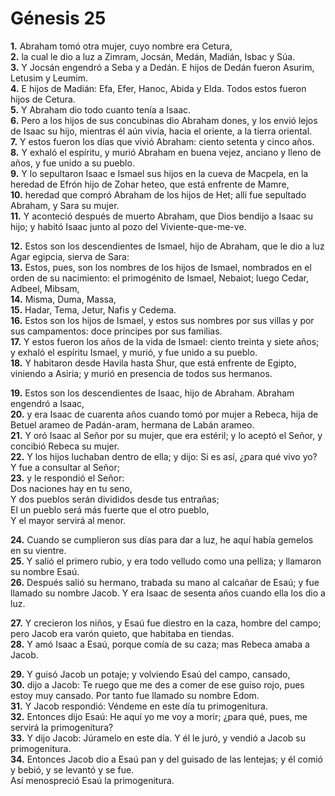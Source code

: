 # Génesis 25

**1.** Abraham tomó otra mujer, cuyo nombre era Cetura,  
**2.** la cual le dio a luz a Zimram, Jocsán, Medán, Madián, Isbac y Súa.  
**3.** Y Jocsán engendró a Seba y a Dedán. E hijos de Dedán fueron Asurim, Letusim y Leumim.  
**4.** E hijos de Madián: Efa, Efer, Hanoc, Abida y Elda. Todos estos fueron hijos de Cetura.  
**5.** Y Abraham dio todo cuanto tenía a Isaac.  
**6.** Pero a los hijos de sus concubinas dio Abraham dones, y los envió lejos de Isaac su hijo, mientras él aún vivía, hacia el oriente, a la tierra oriental.  
**7.** Y estos fueron los días que vivió Abraham: ciento setenta y cinco años.  
**8.** Y exhaló el espíritu, y murió Abraham en buena vejez, anciano y lleno de años, y fue unido a su pueblo.  
**9.** Y lo sepultaron Isaac e Ismael sus hijos en la cueva de Macpela, en la heredad de Efrón hijo de Zohar heteo, que está enfrente de Mamre,  
**10.** heredad que compró Abraham de los hijos de Het; allí fue sepultado Abraham, y Sara su mujer.  
**11.** Y aconteció después de muerto Abraham, que Dios bendijo a Isaac su hijo; y habitó Isaac junto al pozo del Viviente-que-me-ve.  

**12.** Estos son los descendientes de Ismael, hijo de Abraham, que le dio a luz Agar egipcia, sierva de Sara:  
**13.** Estos, pues, son los nombres de los hijos de Ismael, nombrados en el orden de su nacimiento: el primogénito de Ismael, Nebaiot; luego Cedar, Adbeel, Mibsam,  
**14.** Misma, Duma, Massa,  
**15.** Hadar, Tema, Jetur, Nafis y Cedema.  
**16.** Estos son los hijos de Ismael, y estos sus nombres por sus villas y por sus campamentos: doce príncipes por sus familias.  
**17.** Y estos fueron los años de la vida de Ismael: ciento treinta y siete años; y exhaló el espíritu Ismael, y murió, y fue unido a su pueblo.  
**18.** Y habitaron desde Havila hasta Shur, que está enfrente de Egipto, viniendo a Asiria; y murió en presencia de todos sus hermanos.  

**19.** Estos son los descendientes de Isaac, hijo de Abraham. Abraham engendró a Isaac,  
**20.** y era Isaac de cuarenta años cuando tomó por mujer a Rebeca, hija de Betuel arameo de Padán-aram, hermana de Labán arameo.  
**21.** Y oró Isaac al Señor por su mujer, que era estéril; y lo aceptó el Señor, y concibió Rebeca su mujer.  
**22.** Y los hijos luchaban dentro de ella; y dijo: Si es así, ¿para qué vivo yo? Y fue a consultar al Señor;  
**23.** y le respondió el Señor:  
Dos naciones hay en tu seno,  
Y dos pueblos serán divididos desde tus entrañas;  
El un pueblo será más fuerte que el otro pueblo,  
Y el mayor servirá al menor.  

**24.** Cuando se cumplieron sus días para dar a luz, he aquí había gemelos en su vientre.  
**25.** Y salió el primero rubio, y era todo velludo como una pelliza; y llamaron su nombre Esaú.  
**26.** Después salió su hermano, trabada su mano al calcañar de Esaú; y fue llamado su nombre Jacob. Y era Isaac de sesenta años cuando ella los dio a luz.  

**27.** Y crecieron los niños, y Esaú fue diestro en la caza, hombre del campo; pero Jacob era varón quieto, que habitaba en tiendas.  
**28.** Y amó Isaac a Esaú, porque comía de su caza; mas Rebeca amaba a Jacob.  

**29.** Y guisó Jacob un potaje; y volviendo Esaú del campo, cansado,  
**30.** dijo a Jacob: Te ruego que me des a comer de ese guiso rojo, pues estoy muy cansado. Por tanto fue llamado su nombre Edom.  
**31.** Y Jacob respondió: Véndeme en este día tu primogenitura.  
**32.** Entonces dijo Esaú: He aquí yo me voy a morir; ¿para qué, pues, me servirá la primogenitura?  
**33.** Y dijo Jacob: Júramelo en este día. Y él le juró, y vendió a Jacob su primogenitura.  
**34.** Entonces Jacob dio a Esaú pan y del guisado de las lentejas; y él comió y bebió, y se levantó y se fue.  
Así menospreció Esaú la primogenitura.
